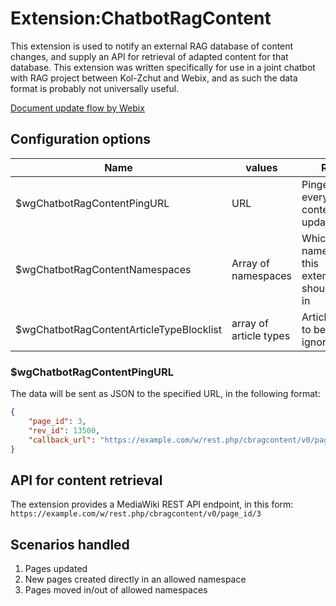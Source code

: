 Extension:ChatbotRagContent
==============================

This extension is used to notify an external RAG database of content changes,
and supply an API for retrieval of adapted content for that database.
This extension was written specifically for use in a joint chatbot with RAG project between
Kol-Zchut and Webix, and as such the data format is probably not universally useful.

[Document update flow by Webix](https://docs.google.com/document/d/1igsU6L2FJpWn6rYBwJfLLXwGUYq0vJpmvh6VZv86cn8/edit#heading=h.g0tflggr4vs3)


## Configuration options
| Name                                     | values                 | Role                                           |
|------------------------------------------|------------------------|------------------------------------------------|
| $wgChatbotRagContentPingURL              | URL                    | Pinged on every content update                 |
| $wgChatbotRagContentNamespaces           | Array of namespaces    | Which namespaces this extension should work in |
| $wgChatbotRagContentArticleTypeBlocklist | array of article types | Article types to be ignored                    |

### $wgChatbotRagContentPingURL
The data will be sent as JSON to the specified URL, in the following format:
```json
{
    "page_id": 3,
    "rev_id": 13500,
    "callback_url": "https://example.com/w/rest.php/cbragcontent/v0/page_id/3"
}
```
## API for content retrieval
The extension provides a MediaWiki REST API endpoint, in this form:
`https://example.com/w/rest.php/cbragcontent/v0/page_id/3`

## Scenarios handled
1. Pages updated
2. New pages created directly in an allowed namespace
3. Pages moved in/out of allowed namespaces
